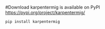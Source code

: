 #Download
karpentermig is available on PyPI https://pypi.org/project/karpentermig/

```bash
pip install karpentermig
```